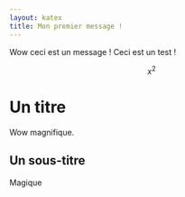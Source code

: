 ```yaml
---
layout: katex
title: Mon premier message !
---
```



Wow ceci est un message ! <script type="math/tex"> \\( 1/x^{2} \\)  x^{2} \(x^{2}\)</script> Ceci est un test !

$$ x^{2} $$

# Un titre
Wow magnifique.

## Un sous-titre
Magique
